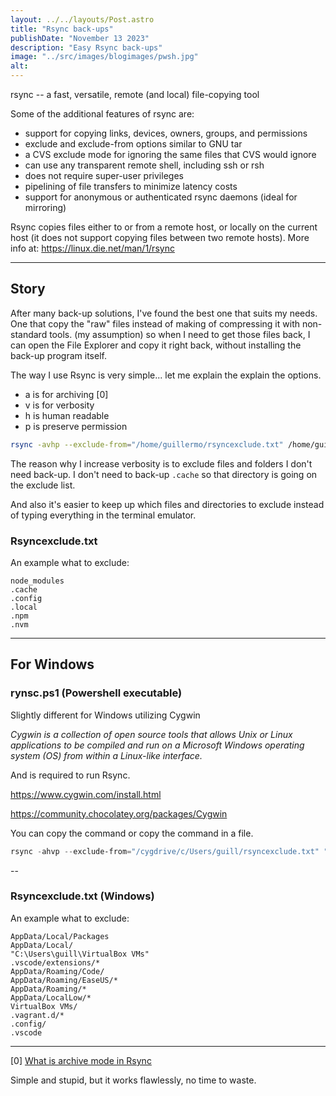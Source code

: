 ```yaml
---
layout: ../../layouts/Post.astro
title: "Rsync back-ups"
publishDate: "November 13 2023"
description: "Easy Rsync back-ups"
image: "../src/images/blogimages/pwsh.jpg"
alt: 
---
```


rsync -- a fast, versatile, remote (and local) file-copying tool


Some of the additional features of rsync are:

- support for copying links, devices, owners, groups, and permissions
- exclude and exclude-from options similar to GNU tar
- a CVS exclude mode for ignoring the same files that CVS would ignore
- can use any transparent remote shell, including ssh or rsh
- does not require super-user privileges
- pipelining of file transfers to minimize latency costs
- support for anonymous or authenticated rsync daemons (ideal for mirroring)


Rsync copies files either to or from a remote host, or locally on the current host (it does not support copying files between two remote hosts).
More info at: https://linux.die.net/man/1/rsync

---

## Story
After many back-up solutions, I've found the best one that suits my needs.
One that copy the "raw" files instead of making of compressing it with non-standard tools. (my assumption) so when I need to get those files back, I can open the File Explorer and copy it right back, without installing the back-up program itself.

The way I use Rsync is very simple... let me explain the explain the options.

- a is for archiving [0]
- v is for verbosity
- h is human readable
- p is preserve permission


```bash
rsync -avhp --exclude-from="/home/guillermo/rsyncexclude.txt" /home/guillermo/ /media/guillermo/SAMSUNG_256_NVME/MAGGIERAW
```

The reason why I increase verbosity is to exclude files and folders I don't need back-up. I don't need to back-up `.cache` so that directory is going on the exclude list.

And also it's easier to keep up which files and directories to exclude instead of typing everything in the terminal emulator.

### Rsyncexclude.txt

An example what to exclude:

```
node_modules
.cache
.config
.local
.npm
.nvm
```

---

## For Windows

### rynsc.ps1 (Powershell executable)

Slightly different for Windows utilizing Cygwin

*Cygwin is a collection of open source tools that allows Unix or Linux applications to be compiled and run on a Microsoft Windows operating system (OS) from within a Linux-like interface.*

And is required to run Rsync.

https://www.cygwin.com/install.html

https://community.chocolatey.org/packages/Cygwin

You can copy the command or copy the command in a file.

```powershell
﻿rsync -ahvp --exclude-from="/cygdrive/c/Users/guill/rsyncexclude.txt" "/cygdrive/c/Users/guill/" "/cygdrive/D/GUILLERMO_LATEST"
```

--

### Rsyncexclude.txt (Windows)

An example what to exclude:

```
AppData/Local/Packages
AppData/Local/
"C:\Users\guill\VirtualBox VMs"
.vscode/extensions/*
AppData/Roaming/Code/
AppData/Roaming/EaseUS/*
AppData/Roaming/*
AppData/LocalLow/*
VirtualBox VMs/
.vagrant.d/*
.config/
.vscode
```

---

[0] [What is archive mode in Rsync](https://serverfault.com/questions/141773/what-is-archive-mode-in-rsync)

Simple and stupid, but it works flawlessly, no time to waste.